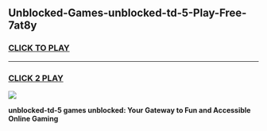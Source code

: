 
## Unblocked-Games-unblocked-td-5-Play-Free-7at8y
<h3>
<a href="https://premium76.site?title=unblocked-td-5&ref=23A">CLICK TO PLAY</a></h3>
<hr>

<h3>
<a href="https://premium76.site?title=unblocked-td-5&ref=23A">CLICK 2 PLAY</a>
  
</h3>

<a href="https://premium76.site?title=unblocked-td-5&ref=23A"><img src="https://clearcache.store/games.png"></a>


**unblocked-td-5 games unblocked: Your Gateway to Fun and Accessible Online Gaming**
